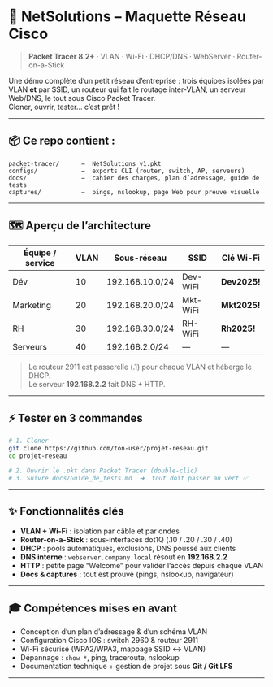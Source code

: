 # 🚀  NetSolutions – Maquette Réseau Cisco

> **Packet Tracer 8.2+** · VLAN · Wi-Fi · DHCP/DNS · WebServer · Router-on-a-Stick

Une démo complète d’un petit réseau d’entreprise : trois équipes isolées par VLAN **et** par SSID, un routeur qui fait le routage inter-VLAN, un serveur Web/DNS, le tout sous Cisco Packet Tracer.  
Cloner, ouvrir, tester… c’est prêt !

---

## 📦 Ce repo contient :

```
packet-tracer/      →  NetSolutions_v1.pkt
configs/            →  exports CLI (router, switch, AP, serveurs)
docs/               →  cahier des charges, plan d’adressage, guide de tests
captures/           →  pings, nslookup, page Web pour preuve visuelle
```

---

## 🗺️ Aperçu de l’architecture

| Équipe / service | VLAN | Sous-réseau | SSID | Clé Wi-Fi |
|------------------|------|-------------|------|-----------|
| Dév              | 10   | 192.168.10.0/24 | Dev-WiFi | **Dev2025!** |
| Marketing        | 20   | 192.168.20.0/24 | Mkt-WiFi | **Mkt2025!** |
| RH               | 30   | 192.168.30.0/24 | RH-WiFi  | **Rh2025!** |
| Serveurs         | 40   | 192.168.2.0/24  | — | — |

> Le routeur 2911 est passerelle (.1) pour chaque VLAN et héberge le DHCP.  
> Le serveur **192.168.2.2** fait DNS + HTTP.

---

## ⚡ Tester en 3 commandes

```bash
# 1. Cloner
git clone https://github.com/ton-user/projet-reseau.git
cd projet-reseau

# 2. Ouvrir le .pkt dans Packet Tracer (double-clic)
# 3. Suivre docs/Guide_de_tests.md  ➜  tout doit passer au vert ✅
```

---

## ✨ Fonctionnalités clés

- **VLAN + Wi-Fi** : isolation par câble et par ondes  
- **Router-on-a-Stick** : sous-interfaces dot1Q (.10 / .20 / .30 / .40)  
- **DHCP** : pools automatiques, exclusions, DNS poussé aux clients  
- **DNS interne** : `webserver.company.local` résout en **192.168.2.2**  
- **HTTP** : petite page “Welcome” pour valider l’accès depuis chaque VLAN  
- **Docs & captures** : tout est prouvé (pings, nslookup, navigateur)  

---

## 🎓 Compétences mises en avant

- Conception d’un plan d’adressage & d’un schéma VLAN  
- Configuration Cisco IOS : switch 2960 & routeur 2911  
- Wi-Fi sécurisé (WPA2/WPA3, mappage SSID ↔ VLAN)  
- Dépannage : `show *`, ping, traceroute, nslookup  
- Documentation technique + gestion de projet sous **Git / Git LFS**

---


